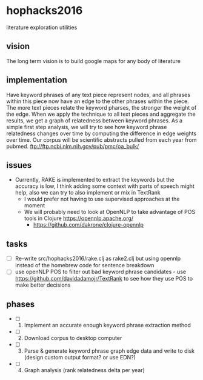 # hophacks2016
literature exploration utilities

## vision
The long term vision is to build google maps for any body of literature

## implementation
Have keyword phrases of any text piece represent nodes, and all phrases within this piece now have an edge to the other phrases within the piece. The more text pieces relate the keyword pharses, the stronger the weight of the edge. When we apply the technique to all text pieces and aggregate the results, we get a graph of relatedness between keyword phrases. As a simple first step analysis, we will try to see how keyword phrase relatedness changes over time by computing the difference in edge weights over time. Our corpus will be scientific abstracts pulled from each year from pubmed. ftp://ftp.ncbi.nlm.nih.gov/pub/pmc/oa_bulk/

## issues
- Currently, RAKE is implemented to extract the keywords but the accuracy is low, I think adding some context with parts of speech might help, also we can try to also implement or mix in TextRank
  - I would prefer not having to use supervised approaches at the moment
  - We will probably need to look at OpenNLP to take advantage of POS tools in Clojure https://opennlp.apache.org/
    - https://github.com/dakrone/clojure-opennlp

## tasks
- [ ] Re-write src/hophacks2016/rake.clj as rake2.clj but using opennlp instead of the homebrew code for sentence breakdown
- [ ] use openNLP POS to filter out bad keyword phrase candidates
      - use https://github.com/davidadamojr/TextRank to see how they use POS to make better decisions

## phases
- [ ] 1. Implement an accurate enough keyword phrase extraction method
- [ ] 2. Download corpus to desktop computer
- [ ] 3. Parse & generate keyword phrase graph edge data and write to disk (design custom output format? or use EDN?)
- [ ] 4. Graph analysis (rank relatedness delta per year)
